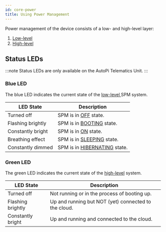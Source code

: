 ```yaml
---
id: core-power
title: Using Power Management
---
```


Power management of the device consists of a low- and high-level layer:

1. [Low-level](low_level.md)
1. [High-level](high_level.md)


## Status LEDs

:::note
Status LEDs are only available on the AutoPi Telematics Unit.
:::

### Blue LED

The blue LED indicates the current state of the [low-level ](low_level.md) SPM system.

| LED State | Description |
| ------ | ------ |
| Turned off | SPM is in [OFF](low_level.md#off) state. |
| Flashing brightly | SPM is in [BOOTING](low_level.md#booting) state. |
| Constantly bright | SPM is in [ON](low_level.md#on) state. |
| Breathing effect | SPM is in [SLEEPING](low_level.md#sleeping) state. |
| Constantly dimmed | SPM is in [HIBERNATING](low_level.md#hibernating) state. |


### Green LED

The green LED indicates the current state of the [high-level](high_level.md) system.

| LED State | Description |
| ------ | ------ |
| Turned off | Not running or in the process of booting up. |
| Flashing brightly | Up and running but NOT (yet) connected to the cloud. |
| Constantly bright | Up and running and connected to the cloud. |

